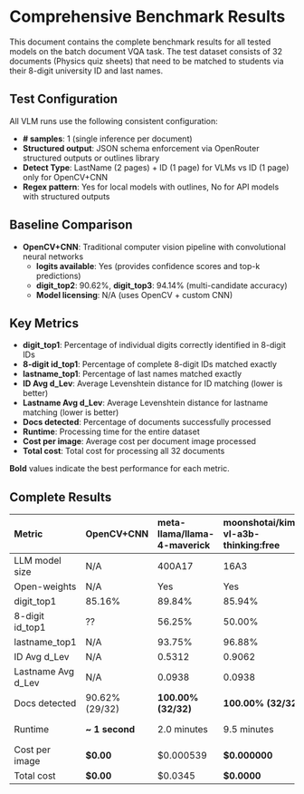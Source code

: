 # Comprehensive Benchmark Results

This document contains the complete benchmark results for all tested models on the batch document VQA task. The test dataset consists of 32 documents (Physics quiz sheets) that need to be matched to students via their 8-digit university ID and last names.

## Test Configuration

All VLM runs use the following consistent configuration:
- **# samples**: 1 (single inference per document)
- **Structured output**: JSON schema enforcement via OpenRouter structured outputs or outlines library
- **Detect Type**: LastName (2 pages) + ID (1 page) for VLMs vs ID (1 page) only for OpenCV+CNN
- **Regex pattern**: Yes for local models with outlines, No for API models with structured outputs

## Baseline Comparison

- **OpenCV+CNN**: Traditional computer vision pipeline with convolutional neural networks
  - **logits available**: Yes (provides confidence scores and top-k predictions)
  - **digit_top2**: 90.62%, **digit_top3**: 94.14% (multi-candidate accuracy)
  - **Model licensing**: N/A (uses OpenCV + custom CNN)

## Key Metrics

- **digit_top1**: Percentage of individual digits correctly identified in 8-digit IDs
- **8-digit id_top1**: Percentage of complete 8-digit IDs matched exactly
- **lastname_top1**: Percentage of last names matched exactly  
- **ID Avg d_Lev**: Average Levenshtein distance for ID matching (lower is better)
- **Lastname Avg d_Lev**: Average Levenshtein distance for lastname matching (lower is better)
- **Docs detected**: Percentage of documents successfully processed
- **Runtime**: Processing time for the entire dataset
- **Cost per image**: Average cost per document image processed
- **Total cost**: Total cost for processing all 32 documents

**Bold** values indicate the best performance for each metric.

## Complete Results


| Metric | OpenCV+CNN | meta-llama/llama-4-maverick | moonshotai/kimi-vl-a3b-thinking:free | anthropic/claude-sonnet-4 | openai/gpt-5-nano | z-ai/glm-4.5v | qwen/qwen-2.5-vl-7b-instruct | qwen/qwen2.5-vl-32b-instruct |
|:---|:---|:---|:---|:---|:---|:---|:---|:---|
| LLM model size | N/A | 400A17 | 16A3 | ?? | ?? | 106A12 | 7B | 32B |
| Open-weights | N/A | Yes | Yes | No | No | Yes | Yes | Yes |
| digit_top1 | 85.16% | 89.84% | 85.94% | 84.77% | **96.48%** | 93.36% | 82.08% | 96.09% |
| 8-digit id_top1 | ?? | 56.25% | 50.00% | 37.50% | 78.12% | 78.12% | 76.67% | **84.38%** |
| lastname_top1 | N/A | 93.75% | 96.88% | **100.00%** | 90.62% | **100.00%** | **100.00%** | **100.00%** |
| ID Avg d_Lev | N/A | 0.5312 | 0.9062 | 1.0938 | 0.2188 | 0.2188 | 1.6333 | **0.1562** |
| Lastname Avg d_Lev | N/A | 0.0938 | 0.0938 | **0.0000** | 0.1250 | **0.0000** | **0.0000** | **0.0000** |
| Docs detected | 90.62% (29/32) | **100.00% (32/32)** | **100.00% (32/32)** | **100.00% (32/32)** | **100.00% (32/32)** | **100.00% (32/32)** | 93.75% (30/32) | **100.00% (32/32)** |
| Runtime | **~ 1 second** | 2.0 minutes | 9.5 minutes | 3.5 minutes | 10.5 minutes | 6.2 minutes | 6.8 minutes | 2.3 minutes |
| Cost per image | **$0.00** | $0.000539 | **$0.000000** | $0.005567 | $0.000463 | $0.002057 | $0.000081 | $0.002605 |
| Total cost | **$0.00** | $0.0345 | **$0.0000** | $0.3563 | $0.0297 | $0.1316 | $0.0039 | $0.1667 |